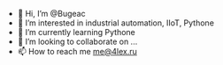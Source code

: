 - 👋 Hi, I’m @Bugeac
- 👀 I’m interested in industrial automation, IIoT, Pythone
- 🌱 I’m currently learning Pythone
- 💞️ I’m looking to collaborate on ...
- 📫 How to reach me me@4lex.ru

<!---
Bugeac/Bugeac is a ✨ special ✨ repository because its `README.md` (this file) appears on your GitHub profile.
You can click the Preview link to take a look at your changes.
--->
